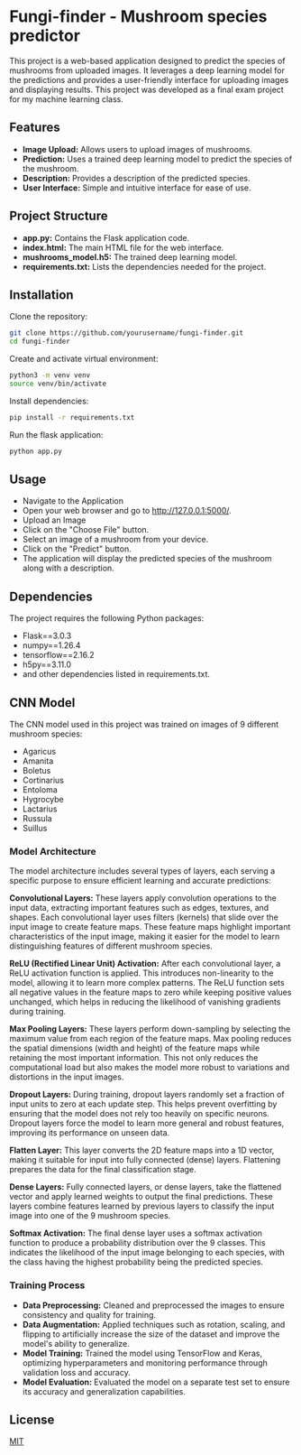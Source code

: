 # Fungi-finder - Mushroom species predictor

This project is a web-based application designed to predict the species of mushrooms from uploaded images. It leverages a deep learning model for the predictions and provides a user-friendly interface for uploading images and displaying results. This project was developed as a final exam project for my machine learning class.

## Features
- **Image Upload:** Allows users to upload images of mushrooms.
- **Prediction:** Uses a trained deep learning model to predict the species of the mushroom.
- **Description:** Provides a description of the predicted species.
- **User Interface:** Simple and intuitive interface for ease of use.

## Project Structure
- **app.py:** Contains the Flask application code.
- **index.html:** The main HTML file for the web interface.
- **mushrooms_model.h5:** The trained deep learning model.
- **requirements.txt:** Lists the dependencies needed for the project.

## Installation

Clone the repository:

```bash
git clone https://github.com/yourusername/fungi-finder.git
cd fungi-finder
```

Create and activate virtual environment:
```bash
python3 -m venv venv
source venv/bin/activate
```
Install dependencies:
```bash
pip install -r requirements.txt
```
Run the flask application:
```bash
python app.py
```

## Usage

- Navigate to the Application
- Open your web browser and go to http://127.0.0.1:5000/.
- Upload an Image
- Click on the "Choose File" button.
- Select an image of a mushroom from your device.
- Click on the "Predict" button.
- The application will display the predicted species of the mushroom along with a description.


## Dependencies

The project requires the following Python packages:

- Flask==3.0.3
- numpy==1.26.4
- tensorflow==2.16.2
- h5py==3.11.0
- and other dependencies listed in requirements.txt.

## CNN Model
The CNN model used in this project was trained on images of 9 different mushroom species:

- Agaricus
- Amanita
- Boletus
- Cortinarius
- Entoloma
- Hygrocybe
- Lactarius
- Russula
- Suillus

### Model Architecture
The model architecture includes several types of layers, each serving a specific purpose to ensure efficient learning and accurate predictions:

**Convolutional Layers:** These layers apply convolution operations to the input data, extracting important features such as edges, textures, and shapes. Each convolutional layer uses filters (kernels) that slide over the input image to create feature maps. These feature maps highlight important characteristics of the input image, making it easier for the model to learn distinguishing features of different mushroom species.

**ReLU (Rectified Linear Unit) Activation:** After each convolutional layer, a ReLU activation function is applied. This introduces non-linearity to the model, allowing it to learn more complex patterns. The ReLU function sets all negative values in the feature maps to zero while keeping positive values unchanged, which helps in reducing the likelihood of vanishing gradients during training.

**Max Pooling Layers:** These layers perform down-sampling by selecting the maximum value from each region of the feature maps. Max pooling reduces the spatial dimensions (width and height) of the feature maps while retaining the most important information. This not only reduces the computational load but also makes the model more robust to variations and distortions in the input images.

**Dropout Layers:** During training, dropout layers randomly set a fraction of input units to zero at each update step. This helps prevent overfitting by ensuring that the model does not rely too heavily on specific neurons. Dropout layers force the model to learn more general and robust features, improving its performance on unseen data.

**Flatten Layer:** This layer converts the 2D feature maps into a 1D vector, making it suitable for input into fully connected (dense) layers. Flattening prepares the data for the final classification stage.

**Dense Layers:** Fully connected layers, or dense layers, take the flattened vector and apply learned weights to output the final predictions. These layers combine features learned by previous layers to classify the input image into one of the 9 mushroom species.

**Softmax Activation:** The final dense layer uses a softmax activation function to produce a probability distribution over the 9 classes. This indicates the likelihood of the input image belonging to each species, with the class having the highest probability being the predicted species.

### Training Process
- **Data Preprocessing:** Cleaned and preprocessed the images to ensure consistency and quality for training.
- **Data Augmentation:** Applied techniques such as rotation, scaling, and flipping to artificially increase the size of the dataset and improve the model's ability to generalize.
- **Model Training:** Trained the model using TensorFlow and Keras, optimizing hyperparameters and monitoring performance through validation loss and accuracy.
- **Model Evaluation:** Evaluated the model on a separate test set to ensure its accuracy and generalization capabilities.

## License

[MIT](https://choosealicense.com/licenses/mit/)